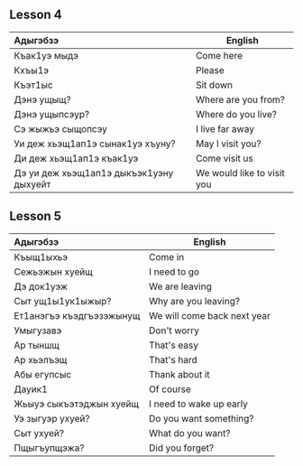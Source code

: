 ## Lesson 4
| Адыгэбзэ                                | English                    |
| :-------------------------------------- | -------------------------- |
| Къак1уэ мыдэ                            | Come here                  |
| Кхъы1э                                  | Please                     |
| Къэт1ыс                                 | Sit down                   |
| Дэнэ ущыщ?                              | Where are you from?        |
| Дэнэ ущыпсэур?                          | Where do you live?         |
| Сэ жыжьэ сыщопсэу                       | I live far away            |
| Уи деж хьэщ1ап1э сынак1уэ хъуну?        | May I visit you?           |
| Ди деж хьэщ1ап1э къак1уэ                | Come visit us              |
| Дэ уи деж хьэщ1ап1э дыкъэк1уэну дыхуейт | We would like to visit you |
## Lesson 5
| Адыгэбзэ                 | English                     |
| :----------------------- | --------------------------- |
| Къыщ1ыхьэ                | Come in                     |
| Сежьэжын хуейщ           | I need to go                |
| Дэ док1уэж               | We are leaving              |
| Сыт ущ1ы1ук1ыжыр?        | Why are you leaving?        |
| Ет1анэгъэ къэдгъэзэжынущ | We will come back next year |
| Умыгузавэ                | Don't worry                 |
| Ар тыншщ                 | That's easy                 |
| Ар хьэлъэщ               | That's hard                 |
| Абы егупсыс              | Thank about it              |
| Дауик1                   | Of course                   |
| Жьыуэ сыкъэтэджын хуейщ  | I need to wake up early     |
| Уэ зыгуэр ухуей?         | Do you want something?      |
| Сыт ухуей?               | What do you want?           |
| Пщыгъупщэжа?             | Did you forget?             |
